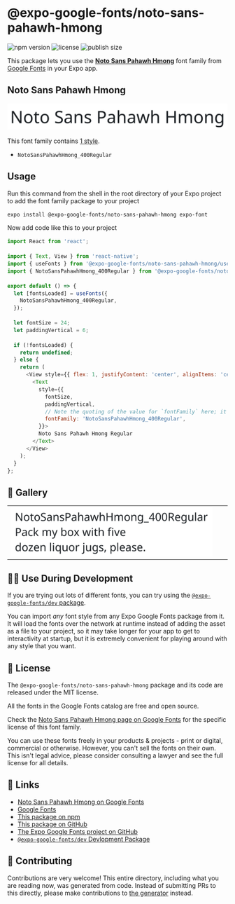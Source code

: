 # @expo-google-fonts/noto-sans-pahawh-hmong

![npm version](https://flat.badgen.net/npm/v/@expo-google-fonts/noto-sans-pahawh-hmong)
![license](https://flat.badgen.net/github/license/expo/google-fonts)
![publish size](https://flat.badgen.net/packagephobia/install/@expo-google-fonts/noto-sans-pahawh-hmong)

This package lets you use the [**Noto Sans Pahawh Hmong**](https://fonts.google.com/specimen/Noto+Sans+Pahawh+Hmong) font family from [Google Fonts](https://fonts.google.com/) in your Expo app.

## Noto Sans Pahawh Hmong

![Noto Sans Pahawh Hmong](./font-family.png)

This font family contains [1 style](#-gallery).

- `NotoSansPahawhHmong_400Regular`

## Usage

Run this command from the shell in the root directory of your Expo project to add the font family package to your project
```sh
expo install @expo-google-fonts/noto-sans-pahawh-hmong expo-font
```

Now add code like this to your project
```js
import React from 'react';

import { Text, View } from 'react-native';
import { useFonts } from '@expo-google-fonts/noto-sans-pahawh-hmong/useFonts';
import { NotoSansPahawhHmong_400Regular } from '@expo-google-fonts/noto-sans-pahawh-hmong/400Regular';

export default () => {
  let [fontsLoaded] = useFonts({
    NotoSansPahawhHmong_400Regular,
  });

  let fontSize = 24;
  let paddingVertical = 6;

  if (!fontsLoaded) {
    return undefined;
  } else {
    return (
      <View style={{ flex: 1, justifyContent: 'center', alignItems: 'center' }}>
        <Text
          style={{
            fontSize,
            paddingVertical,
            // Note the quoting of the value for `fontFamily` here; it expects a string!
            fontFamily: 'NotoSansPahawhHmong_400Regular',
          }}>
          Noto Sans Pahawh Hmong Regular
        </Text>
      </View>
    );
  }
};

```

## 🔡 Gallery


||||
|-|-|-|
|![NotoSansPahawhHmong_400Regular](.//400Regular/NotoSansPahawhHmong_400Regular.ttf.png)||||


## 👩‍💻 Use During Development

If you are trying out lots of different fonts, you can try using the [`@expo-google-fonts/dev` package](https://github.com/expo/google-fonts/tree/master/font-packages/dev#readme).

You can import *any* font style from any Expo Google Fonts package from it. It will load the fonts
over the network at runtime instead of adding the asset as a file to your project, so it may take longer
for your app to get to interactivity at startup, but it is extremely convenient
for playing around with any style that you want.

## 📖 License

The `@expo-google-fonts/noto-sans-pahawh-hmong` package and its code are released under the MIT license.

All the fonts in the Google Fonts catalog are free and open source.

Check the [Noto Sans Pahawh Hmong page on Google Fonts](https://fonts.google.com/specimen/Noto+Sans+Pahawh+Hmong) for the specific license of this font family.

You can use these fonts freely in your products & projects - print or digital, commercial or otherwise. However, you can't sell the fonts on their own. This isn't legal advice, please consider consulting a lawyer and see the full license for all details.

## 🔗 Links

- [Noto Sans Pahawh Hmong on Google Fonts](https://fonts.google.com/specimen/Noto+Sans+Pahawh+Hmong)
- [Google Fonts](https://fonts.google.com/)
- [This package on npm](https://www.npmjs.com/package/@expo-google-fonts/noto-sans-pahawh-hmong)
- [This package on GitHub](https://github.com/expo/google-fonts/tree/master/font-packages/noto-sans-pahawh-hmong)
- [The Expo Google Fonts project on GitHub](https://github.com/expo/google-fonts)
- [`@expo-google-fonts/dev` Devlopment Package](https://github.com/expo/google-fonts/tree/master/font-packages/dev)

## 🤝 Contributing

Contributions are very welcome! This entire directory, including what you are reading now, was generated from code. Instead of submitting PRs to this directly, please make contributions to [the generator](https://github.com/expo/google-fonts/tree/master/packages/generator) instead.

